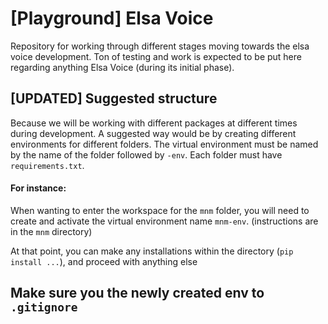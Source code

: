 # [Playground] Elsa Voice
Repository for working through different stages moving towards the elsa voice development. 
Ton of testing and work is expected to be put here regarding anything Elsa Voice (during its initial phase).

## [UPDATED] Suggested structure

Because we will be working with different packages at different times during development. A suggested way would be by creating different environments
for different folders. The virtual environment must be named by the name of the folder followed by `-env`. Each folder must have `requirements.txt`.  

#### For instance:

When wanting to enter the workspace for the `mnm` folder, you will need to create and activate the virtual environment name `mnm-env`. (instructions are in the `mnm` directory)

At that point, you can make any installations within the directory (`pip install ...`), and proceed with anything else

## Make sure you the newly created env to `.gitignore`
